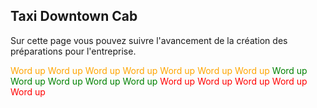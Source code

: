 ## Taxi Downtown Cab

Sur cette page vous pouvez suivre l'avancement de la création des préparations pour  l'entreprise.


<span style="color:orange;">Word up</span>
<span style="color:orange;">Word up</span>
<span style="color:orange;">Word up</span>
<span style="color:orange;">Word up</span>
<span style="color:orange;">Word up</span>
<span style="color:orange;">Word up</span>
<span style="color:orange;">Word up</span>
<span style="color:green;">Word up</span>
<span style="color:green;">Word up</span>
<span style="color:green;">Word up</span>
<span style="color:green;">Word up</span>
<span style="color:green;">Word up</span>
<span style="color:red;">Word up</span>
<span style="color:red;">Word up</span>
<span style="color:red;">Word up</span>
<span style="color:red;">Word up</span>
<span style="color:red;">Word up</span>

